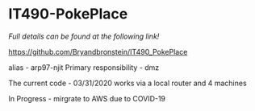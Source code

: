 # IT490-PokePlace

*Full details can be found at the following link!*

https://github.com/Bryandbronstein/IT490_PokePlace

alias - arp97-njit
Primary responsibility - dmz


The current code - 03/31/2020 works via a local router and 4 machines

In Progress - mirgrate to AWS due to COVID-19
